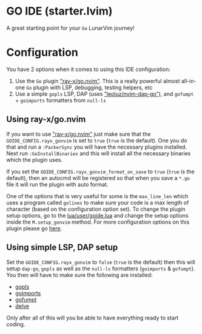 # GO IDE (starter.lvim)

A great starting point for your `Go` LunarVim journey!

# Configuration

You have 2 options when it comes to using this IDE configuration:
1. Use the `Go` plugin ["ray-x/go.nvim"](https://github.com/ray-x/go.nvim). This is a really powerful 
almost all-in-one `Go` plugin with LSP, debugging, testing helpers, etc
2. Use a simple `gopls` LSP, DAP (uses ["leoluz/nvim-dap-go"](https://github.com/leoluz/nvim-dap-go)), 
and `gofumpt` + `goimports` formatters from `null-ls`

## Using ray-x/go.nvim

If you want to use ["ray-x/go.nvim"](https://github.com/ray-x/go.nvim) just make sure that the 
`GOIDE_CONFIG.rayx_gonvim` is set to `true` (`true` is the default).
One you do that and run a `:PackerSync` you will have the necessary plugins installed.
Next run `:GoInstallBinaries` and this will install all the necessary binaries which the plugin uses.

If you set the `GOIDE_CONFIG.rayx_gonvim_format_on_save` to `true` (`true` is the default), then an 
autocmd will be registered so that when you save a `*.go` file it will run the plugin with auto format.

One of the options that is very useful for some is the `max_line_len` which uses a program called `golines` to 
make sure your code is a max length of character (based on the configuration option set). To change the plugin setup 
options, go to the [lua/user/goide.lua](./lua/user/goide.lua) and change the setup options inside the `M.setup_gonvim` method.
For more configuration options on this plugin please go [here](https://github.com/ray-x/go.nvim#configuration).

## Using simple LSP, DAP setup
Set the `GOIDE_CONFIG.rayx_gonvim` to `false` (`true` is the default) then this will setup 
`dap-go`, `gopls` as well as the `null-ls` formatters (`goimports` & `gofumpt`).
You then will have to make sure the following are installed:
- [gopls](https://github.com/golang/tools/tree/master/gopls)
- [goimports](https://pkg.go.dev/golang.org/x/tools/cmd/goimports)
- [gofumpt](https://github.com/mvdan/gofumpt)
- [delve](https://github.com/go-delve/delve)

Only after all of this will you be able to have everything ready to start coding.
